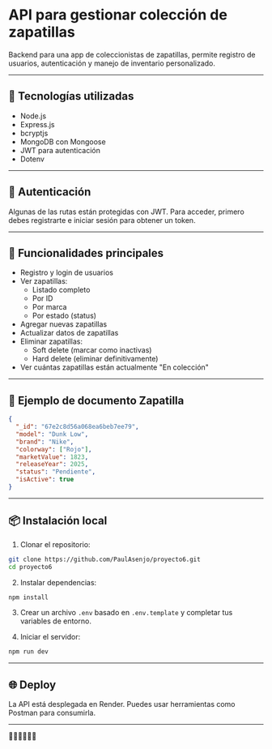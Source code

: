 # API para gestionar colección de zapatillas

Backend para una app de coleccionistas de zapatillas, permite registro de usuarios, autenticación y manejo de inventario personalizado.

---

## 🚀 Tecnologías utilizadas

- Node.js
- Express.js
- bcryptjs
- MongoDB con Mongoose
- JWT para autenticación
- Dotenv

---

## 🔐 Autenticación
Algunas de las rutas están protegidas con JWT. Para acceder, primero debes registrarte e iniciar sesión para obtener un token.

---

## 🧩 Funcionalidades principales

- Registro y login de usuarios
- Ver zapatillas:
  - Listado completo
  - Por ID
  - Por marca
  - Por estado (status)
- Agregar nuevas zapatillas
- Actualizar datos de zapatillas
- Eliminar zapatillas:
  - Soft delete (marcar como inactivas)
  - Hard delete (eliminar definitivamente)
- Ver cuántas zapatillas están actualmente "En colección"

---

## 🧪 Ejemplo de documento Zapatilla
```json
{
  "_id": "67e2c8d56a068ea6beb7ee79",
  "model": "Dunk Low",
  "brand": "Nike",
  "colorway": ["Rojo"],
  "marketValue": 1823,
  "releaseYear": 2025,
  "status": "Pendiente",
  "isActive": true
}
```

---

## 📦 Instalación local

1. Clonar el repositorio:
```bash
git clone https://github.com/PaulAsenjo/proyecto6.git
cd proyecto6
```

2. Instalar dependencias:
```bash
npm install
```

3. Crear un archivo `.env` basado en `.env.template` y completar tus variables de entorno.

4. Iniciar el servidor:
```bash
npm run dev
```

---

## 🌐 Deploy

La API está desplegada en Render. Puedes usar herramientas como Postman para consumirla.

---
👟👟👟👟👟👟

